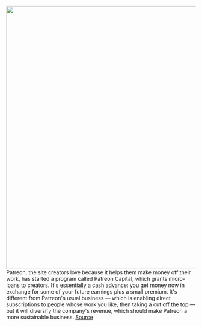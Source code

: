<img src='https://cdn.vox-cdn.com/thumbor/cVapTLk3pD0xgpu8uEtkFn-B3so=/0x0:5520x3680/1200x800/filters:focal(2216x856:3098x1738)/cdn.vox-cdn.com/uploads/chorus_image/image/66330165/1161682965.jpg.0.jpg' width='700px' /><br/>
Patreon, the site creators love because it helps them make money off their work, has started a program called Patreon Capital, which grants micro-loans to creators. It's essentially a cash advance: you get money now in exchange for some of your future earnings plus a small premium. It's different from Patreon's usual business — which is enabling direct subscriptions to people whose work you like, then taking a cut off the top — but it will diversify the company's revenue, which should make Patreon a more sustainable business.
<a href='https://www.theverge.com/2020/2/18/21142306/patreon-capital-loans-jack-conte-cash-advances'> Source <a/>